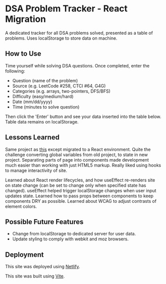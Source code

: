 # DSA Problem Tracker - React Migration

A dedicated tracker for all DSA problems solved, presented as a table of problems. Uses localStorage to store data on machine.

## How to Use

Time yourself while solving DSA questions. Once completed, enter the following:

- Question (name of the problem)
- Source (e.g. LeetCode #258, CTCI #64, G4G)
- Categories (e.g. arrays, two-pointers, DFS/BFS)
- Difficulty (easy/medium/hard)
- Date (mm/dd/yyyy)
- Time (minutes to solve question)

Then click the 'Enter' button and see your data inserted into the table below. Table data remains on localStorage.

## Lessons Learned

Same project as [this](https://github.com/KhaledAjaj2026/DSA-problem-tracker) except migrated to a React environment. Quite the challenge converting global variables from old project, to state in new project. Separating parts of page into components made development much easier than working with just HTML5 markup. Really liked using hooks to manage interactivity of site.

Learned about React render lifecycles, and how useEffect re-renders site on state change (can be set to change only when specified state has changed). useEffect helped trigger localStorage changes when user input updates state. Learned how to pass props between components to keep components DRY as possible. Learned about WCAG to adjust contrasts of element colors.

## Possible Future Features

- Change from localStorage to dedicated server for user data.
- Update styling to comply with webkit and moz browsers.

## Deployment

This site was deployed using [Netlify](https://www.netlify.com/).

This site was built using [Vite](https://vitejs.dev/).
